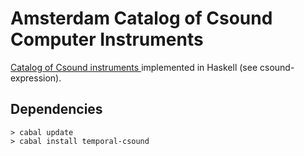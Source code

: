  Amsterdam Catalog of Csound Computer Instruments 
======================================

[Catalog of Csound instruments ](http://www.codemist.co.uk/AmsterdamCatalog/) implemented in Haskell (see csound-expression). 

## Dependencies

~~~
> cabal update
> cabal install temporal-csound
~~~
